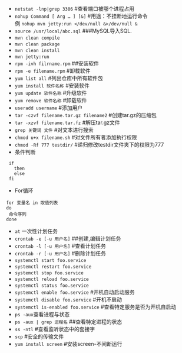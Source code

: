 *  `netstat -lnp|grep 3306`  #查看端口被哪个进程占用
*  `nohup Command [ Arg … ] [&]` #用途：不挂断地运行命令<br/>
  例 `nohup mvn jetty:run </dev/null &>/dev/null &`
* `source /usr/local/abc.sql` ###MySQL导入SQL.
* `mvn clean compile`
* `mvn clean package`
* `mvn clean install`
* `mvn jetty:run`
* `rpm -ivh filrname.rpm` ##安装软件
* `rpm -e filename.rpm` #卸载软件
* `yum list all` #列出仓库中所有软件包
* `yum install 软件名称` #安装软件
* `yum update 软件名称` #升级软件
* `yum remove 软件名称` #卸载软件
* `useradd username` #添加用户
* `tar -czvf filename.tar.gz filename2` #创建tar.gz的压缩包
* `tar -xzvf filename.tar.fz` #解压tar.gz文件
* `grep 关键词 文件` #对文本进行搜索
* `chmod u+x filename.sh` #对文件所有者添加执行权限
* `chmod -Rf 777 testdir/` #递归修改testdir文件夹下的权限为777
* 条件判断<br/>
 ```
  if
    then
    else
  fi
 ```
 * For循环
 ```
 for 变量名 in 取值列表
 do 
  命令序列
 done
 ```
 * `at` 一次性计划任务
 * `crontab -e [-u 用户名]` ##创建,编辑计划任务
 * `crontab -l [-u 用户名]` #查看计划任务
 * `crontab -r [-u 用户名]` #删除计划任务
 * `systemctl start foo.service`
 * `systemctl restart foo.service`
 * `systemctl stop foo.service`
 * `systemctl reload foo.service`
 * `systemctl status foo.service`
 * `systemctl enable foo.service` #开机自动启动服务
 * `systemctl disable foo.service` #开机不启动
 * `systemctl is-enabled foo.service` #查看特定服务是否为开机自启动
 * `ps -aux`查看进程与状态
 * `ps -aux | grep 进程名` ##查看特定进程的状态
 * `ss -ntl` #查看监听状态中的套接字
 * `scp` #安全的传输文件
 * `yum install screen` #安装screen-不间断运行
 
 
